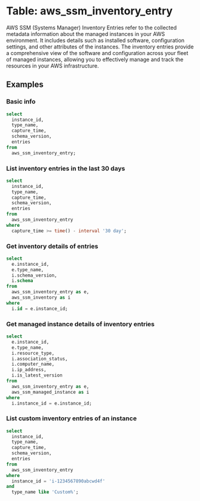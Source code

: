 # Table: aws_ssm_inventory_entry

AWS SSM (Systems Manager) Inventory Entries refer to the collected metadata information about the managed instances in your AWS environment. It includes details such as installed software, configuration settings, and other attributes of the instances. The inventory entries provide a comprehensive view of the software and configuration across your fleet of managed instances, allowing you to effectively manage and track the resources in your AWS infrastructure.

## Examples

### Basic info

```sql
select
  instance_id,
  type_name,
  capture_time,
  schema_version,
  entries
from
  aws_ssm_inventory_entry;
```

### List inventory entries in the last 30 days

```sql
select
  instance_id,
  type_name,
  capture_time,
  schema_version,
  entries
from
  aws_ssm_inventory_entry
where
  capture_time >= time() - interval '30 day';
```

### Get inventory details of entries

```sql
select
  e.instance_id,
  e.type_name,
  i.schema_version,
  i.schema
from
  aws_ssm_inventory_entry as e,
  aws_ssm_inventory as i
where
  i.id = e.instance_id;
```

### Get managed instance details of inventory entries

```sql
select
  e.instance_id,
  e.type_name,
  i.resource_type,
  i.association_status,
  i.computer_name,
  i.ip_address,
  i.is_latest_version
from
  aws_ssm_inventory_entry as e,
  aws_ssm_managed_instance as i
where
  i.instance_id = e.instance_id;
```

### List custom inventory entries of an instance

```sql
select
  instance_id,
  type_name,
  capture_time,
  schema_version,
  entries
from
  aws_ssm_inventory_entry
where
  instance_id = 'i-1234567890abcwd4f'
and
  type_name like 'Custom%';
```
